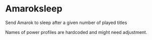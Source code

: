 Amaroksleep
===========

Send Amarok to sleep after a given number of played titles

Names of power profiles are hardcoded and might need adjustment.

